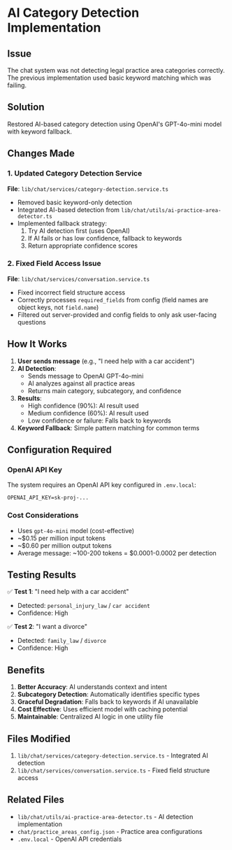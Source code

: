 # AI Category Detection Implementation

## Issue
The chat system was not detecting legal practice area categories correctly. The previous implementation used basic keyword matching which was failing.

## Solution
Restored AI-based category detection using OpenAI's GPT-4o-mini model with keyword fallback.

## Changes Made

### 1. Updated Category Detection Service
**File**: `lib/chat/services/category-detection.service.ts`

- Removed basic keyword-only detection
- Integrated AI-based detection from `lib/chat/utils/ai-practice-area-detector.ts`
- Implemented fallback strategy:
  1. Try AI detection first (uses OpenAI)
  2. If AI fails or has low confidence, fallback to keywords
  3. Return appropriate confidence scores

### 2. Fixed Field Access Issue
**File**: `lib/chat/services/conversation.service.ts`

- Fixed incorrect field structure access
- Correctly processes `required_fields` from config (field names are object keys, not `field.name`)
- Filtered out server-provided and config fields to only ask user-facing questions

## How It Works

1. **User sends message** (e.g., "I need help with a car accident")
2. **AI Detection**:
   - Sends message to OpenAI GPT-4o-mini
   - AI analyzes against all practice areas
   - Returns main category, subcategory, and confidence
3. **Results**:
   - High confidence (90%): AI result used
   - Medium confidence (60%): AI result used
   - Low confidence or failure: Falls back to keywords
4. **Keyword Fallback**: Simple pattern matching for common terms

## Configuration Required

### OpenAI API Key
The system requires an OpenAI API key configured in `.env.local`:

```env
OPENAI_API_KEY=sk-proj-...
```

### Cost Considerations
- Uses `gpt-4o-mini` model (cost-effective)
- ~$0.15 per million input tokens
- ~$0.60 per million output tokens
- Average message: ~100-200 tokens = $0.0001-0.0002 per detection

## Testing Results

✅ **Test 1**: "I need help with a car accident"
- Detected: `personal_injury_law` / `car accident`
- Confidence: High

✅ **Test 2**: "I want a divorce"
- Detected: `family_law` / `divorce`
- Confidence: High

## Benefits

1. **Better Accuracy**: AI understands context and intent
2. **Subcategory Detection**: Automatically identifies specific types
3. **Graceful Degradation**: Falls back to keywords if AI unavailable
4. **Cost Effective**: Uses efficient model with caching potential
5. **Maintainable**: Centralized AI logic in one utility file

## Files Modified

1. `lib/chat/services/category-detection.service.ts` - Integrated AI detection
2. `lib/chat/services/conversation.service.ts` - Fixed field structure access

## Related Files

- `lib/chat/utils/ai-practice-area-detector.ts` - AI detection implementation
- `chat/practice_areas_config.json` - Practice area configurations
- `.env.local` - OpenAI API credentials
